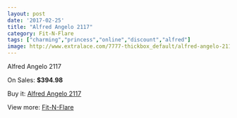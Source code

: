 ```yaml
---
layout: post
date: '2017-02-25'
title: "Alfred Angelo 2117"
category: Fit-N-Flare
tags: ["charming","princess","online","discount","alfred"]
image: http://www.extralace.com/7777-thickbox_default/alfred-angelo-2117.jpg
---
```

Alfred Angelo 2117

On Sales: **$394.98**
<a href="https://www.extralace.com/fit-n-flare/3680-alfred-angelo-2117.html"><amp-img layout="responsive" width="600" height="600" src="//www.extralace.com/7777-thickbox_default/alfred-angelo-2117.jpg" alt="Alfred Angelo 2117 0" /></a>
<a href="https://www.extralace.com/fit-n-flare/3680-alfred-angelo-2117.html"><amp-img layout="responsive" width="600" height="600" src="//www.extralace.com/7778-thickbox_default/alfred-angelo-2117.jpg" alt="Alfred Angelo 2117 1" /></a>

Buy it: [Alfred Angelo 2117](https://www.extralace.com/fit-n-flare/3680-alfred-angelo-2117.html "Alfred Angelo 2117")

View more: [Fit-N-Flare](https://www.extralace.com/4-fit-n-flare "Fit-N-Flare")